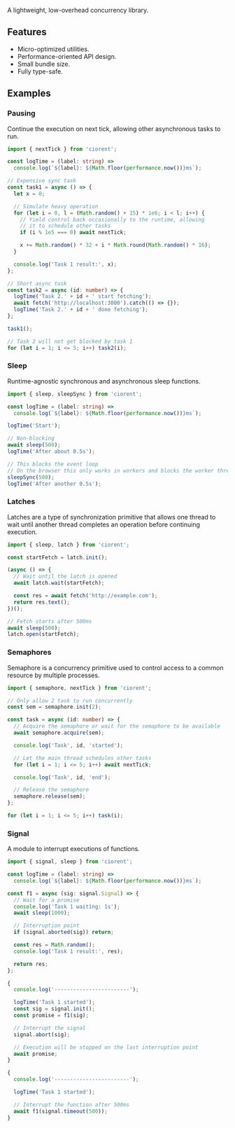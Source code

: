 A lightweight, low-overhead concurrency library.

## Features
- Micro-optimized utilities.
- Performance-oriented API design.
- Small bundle size.
- Fully type-safe.

## Examples

### Pausing
Continue the execution on next tick, allowing other asynchronous tasks to run.
```ts
import { nextTick } from 'ciorent';

const logTime = (label: string) =>
  console.log(`${label}: ${Math.floor(performance.now())}ms`);

// Expensive sync task
const task1 = async () => {
  let x = 0;

  // Simulate heavy operation
  for (let i = 0, l = (Math.random() + 15) * 1e6; i < l; i++) {
    // Yield control back occasionally to the runtime, allowing
    // it to schedule other tasks
    if (i % 1e5 === 0) await nextTick;

    x += Math.random() * 32 + i * Math.round(Math.random() * 16);
  }

  console.log('Task 1 result:', x);
};

// Short async task
const task2 = async (id: number) => {
  logTime('Task 2.' + id + ' start fetching');
  await fetch('http://localhost:3000').catch(() => {});
  logTime('Task 2.' + id + ' done fetching');
};

task1();

// Task 2 will not get blocked by task 1
for (let i = 1; i <= 5; i++) task2(i);
```

### Sleep
Runtime-agnostic synchronous and asynchronous sleep functions.
```ts
import { sleep, sleepSync } from 'ciorent';

const logTime = (label: string) =>
  console.log(`${label}: ${Math.floor(performance.now())}ms`);

logTime('Start');

// Non-blocking
await sleep(500);
logTime('After about 0.5s');

// This blocks the event loop
// On the browser this only works in workers and blocks the worker thread
sleepSync(500);
logTime('After another 0.5s');
```

### Latches
Latches are a type of synchronization primitive that allows one thread to wait until another thread completes an operation before continuing execution.
```ts
import { sleep, latch } from 'ciorent';

const startFetch = latch.init();

(async () => {
  // Wait until the latch is opened
  await latch.wait(startFetch);

  const res = await fetch('http://example.com');
  return res.text();
})();

// Fetch starts after 500ms
await sleep(500);
latch.open(startFetch);
```

### Semaphores
Semaphore is a concurrency primitive used to control access to a common resource by multiple processes.
```ts
import { semaphore, nextTick } from 'ciorent';

// Only allow 2 task to run concurrently
const sem = semaphore.init(2);

const task = async (id: number) => {
  // Acquire the semaphore or wait for the semaphore to be available
  await semaphore.acquire(sem);

  console.log('Task', id, 'started');

  // Let the main thread schedules other tasks
  for (let i = 1; i <= 5; i++) await nextTick;

  console.log('Task', id, 'end');

  // Release the semaphore
  semaphore.release(sem);
};

for (let i = 1; i <= 5; i++) task(i);
```

### Signal
A module to interrupt executions of functions.
```ts
import { signal, sleep } from 'ciorent';

const logTime = (label: string) =>
  console.log(`${label}: ${Math.floor(performance.now())}ms`);

const f1 = async (sig: signal.Signal) => {
  // Wait for a promise
  console.log('Task 1 waiting: 1s');
  await sleep(1000);

  // Interruption point
  if (signal.aborted(sig)) return;

  const res = Math.random();
  console.log('Task 1 result:', res);

  return res;
};

{
  console.log('------------------------');

  logTime('Task 1 started');
  const sig = signal.init();
  const promise = f1(sig);

  // Interrupt the signal
  signal.abort(sig);

  // Execution will be stopped on the last interruption point
  await promise;
}

{
  console.log('------------------------');

  logTime('Task 1 started');

  // Interrupt the function after 500ms
  await f1(signal.timeout(500));
}
```
